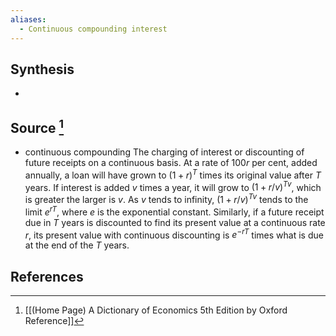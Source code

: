 ```yaml
---
aliases:
  - Continuous compounding interest
---
```

## Synthesis
- 
## Source [^1]
- continuous compounding The charging of interest or discounting of future receipts on a continuous basis. At a rate of $100 r$ per cent, added annually, a loan will have grown to $(1+r)^{T}$ times its original value after $T$ years. If interest is added $v$ times a year, it will grow to $(1+r / v)^{T v}$, which is greater the larger is $v$. As $v$ tends to infinity, $(1+r / v)^{T v}$ tends to the limit $e^{r T}$, where $e$ is the exponential constant. Similarly, if a future receipt due in $T$ years is discounted to find its present value at a continuous rate $r$, its present value with continuous discounting is $e^{-r T}$ times what is due at the end of the $T$ years.
## References

[^1]: [[(Home Page) A Dictionary of Economics 5th Edition by Oxford Reference]]